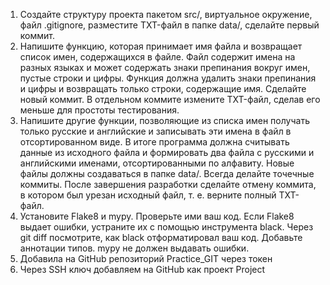 1. Создайте структуру проекта пакетом src/, виртуальное окружение, файл 
.gitignore, разместите TXT-файл в папке data/, сделайте первый коммит.
2. Напишите функцию, которая принимает имя файла и возвращает список 
имен, содержащихся в файле. Файл содержит имена на разных языках 
и может содержать знаки препинания вокруг имен, пустые строки и цифры. 
Функция должна удалить знаки препинания и цифры и возвращать только 
строки, содержащие имя. Сделайте новый коммит. В отдельном коммите 
измените TXT-файл, сделав его меньше для простоты тестирования.
3. Напишите другие функции, позволяющие из списка имен получать только 
русские и английские и записывать эти имена в файл в 
отсортированном виде. В итоге программа должна считывать данные из 
исходного файла и формировать два файла с русскими и английскими 
именами, отсортированными по алфавиту. Новые файлы должны 
создаваться в папке data/. Всегда делайте точечные коммиты. После 
завершения разработки сделайте отмену коммита, в котором был урезан 
исходный файл, т. е. верните полный TXT-файл.
4. Установите Flake8 и mypy. Проверьте ими ваш код. Если Flake8 выдает 
ошибки, устраните их с помощью инструмента black. Через git diff посмотрите,
как black отформатировал ваш код. Добавьте аннотации типов. mypy не 
должен выдавать ошибки.
5. Добавила на GitHub репозиторий Practice_GIT через токен
6. Через SSH ключ добавляем на GitHub как проект Project